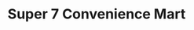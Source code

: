 ---
title: "Super 7 Convenience Mart"
url: /lynbrook/super-7-convenience-mart/
shop: Lebensmittel
---